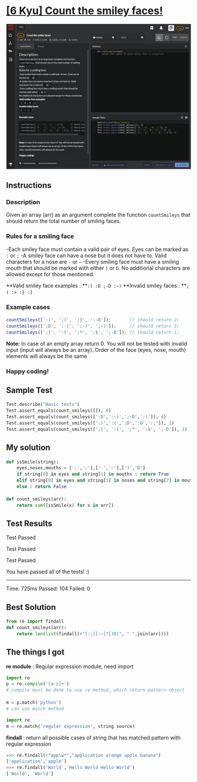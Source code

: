 # [[6 Kyu] Count the smiley faces!](https://www.codewars.com/kata/583203e6eb35d7980400002a/train/python)

![image](./Problem.png)


## Instructions

### Description

Given an array (arr) as an argument complete the function `countSmileys` that should return the total number of smiling faces.

### Rules for a smiling face

-Each smiley face must contain a valid pair of eyes. Eyes can be marked as `:` or `;`
-A smiley face can have a nose but it does not have to. Valid characters for a nose are `-` or `~`
-Every smiling face must have a smiling mouth that should be marked with either `)` or `D`.
No additional characters are allowed except for those mentioned.

**Valid smiley face examples : **`:) :D ;-D :~)`
**Invalid smiley faces : **`;( :> :} :]` 

### Example cases

```javascript
countSmileys([':)', ';(', ';}', ':-D']);       // should return 2;
countSmileys([';D', ':-(', ':-)', ';~)']);     // should return 3;
countSmileys([';]', ':[', ';*', ':$', ';-D']); // should return 1;
```


**Note:** In case of an empty array return 0. You will not be tested with invalid input (input will always be an array). Order of the face (eyes, nose, mouth) elements will always be the same

### Happy coding!



## Sample Test

```python
Test.describe("Basic tests")
Test.assert_equals(count_smileys([]), 0)
Test.assert_equals(count_smileys([':D',':~)',';~D',':)']), 4)
Test.assert_equals(count_smileys([':)',':(',':D',':O',':;']), 2)
Test.assert_equals(count_smileys([';]', ':[', ';*', ':$', ';-D']), 1)
```



## My solution

```python
def isSmile(string):
    eyes,noses,mouths = [':',';'],['-','~'],[')','D']
    if string[0] in eyes and string[1] in mouths : return True
    elif string[0] in eyes and string[1] in noses and string[2] in mouths : return True
    else : return False

def count_smileys(arr):
    return sum([isSmile(x) for x in arr])
```



## Test Results

Test Passed

Test Passed

Test Passed

You have passed all of the tests! :)

---------

Time: 725ms Passed: 104 Failed: 0



## Best Solution

```python
from re import findall
def count_smileys(arr):
    return len(list(findall(r"[:;][-~]?[)D]", " ".join(arr))))
```



## The things I got

**re module** : Regular expression module, need import

```python
import re
p = re.compile('[a-z]+') 
# compile must be done to use re method, which return pattern object

m = p.match('python')
# can use match method
```

```python
import re
m = re.match('regular expression', string source)
```

**findall** : return all possible cases of string that has matched pattern with regular expression

```python
>>> re.findall(r"app\w*","application orange apple banana")
['application','apple']
>>> re.findall('World','Hello World Hello World')
['World', 'World']
```


